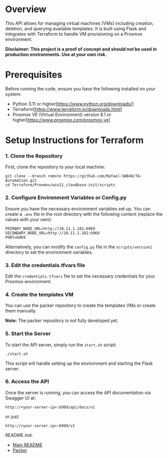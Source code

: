 # Overview
This API allows for managing virtual machines (VMs) including creation, deletion, and querying available templates. It is built using Flask and integrates with Terraform to handle VM provisioning on a Proxmox environment.

**Disclaimer: This project is a proof of concept and should not be used in production environments. Use at your own risk.**

# Prerequisites
Before running the code, ensure you have the following installed on your system:

- Python 3.11 or higher[https://www.python.org/downloads/]
- Terraform[https://www.terraform.io/downloads.html]
- Proxmox VE (Virtual Environment) version 8.1 or higher[https://www.proxmox.com/proxmox-ve]

# Setup Instructions for Terraform
### 1. Clone the Repository
  First, clone the repository to your local machine:
  ```
  git clone --branch remote https://github.com/Rafael-SW048/TA-Automation.git
  cd Terraform/Proxmox/win11_cloudbase-init/scripts
  ```

### 2. Configure Environment Variables or Config.py
  Ensure you have the necessary environment variables set up. You can create a `.env` file in the root directory with the following content (replace the values with your own):
  ```
  PRIMARY_NODE_URL=http://10.11.1.181:6969
  SECONDARY_NODE_URL=http://10.11.1.182:6969
  PORT=6969
  ```
  Alternatively, you can modify the `config.py` file in the `scripts/version1` directory to set the environment variables.

### 3. Edit the credentials.tfvars file
  Edit the `credentials.tfvars` file to set the necessary credentials for your Proxmox environment.

### 4. Create the templates VM
  You can use the packer repository  to create the templates VMs or create them manually.
  
  **Note:** The packer repository is not fully developed yet.

### 5. Start the Server
  To start the API server, simply run the `start.sh` script:
  ```
  ./start.sh
  ```
  This script will handle setting up the environment and starting the Flask server.

### 6. Access the API
  Once the server is running, you can access the API documentation via Swagger UI at:
  ```
  http://<your-server-ip>:6969/api/docs/v1
  ```
  or just:
  ```
  http://<your-server-ip>:6969/v1
  ```

README.md:
- [Main README](../../README.md)
- [Packer](../../packer/README.md)